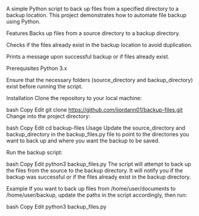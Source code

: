 A simple Python script to back up files from a specified directory to a backup location. This project demonstrates how to automate file backup using Python.

Features
Backs up files from a source directory to a backup directory.

Checks if the files already exist in the backup location to avoid duplication.

Prints a message upon successful backup or if files already exist.

Prerequisites
Python 3.x

Ensure that the necessary folders (source_directory and backup_directory) exist before running the script.

Installation
Clone the repository to your local machine:

bash
Copy
Edit
git clone https://github.com/jjordann01/backup-files.git
Change into the project directory:

bash
Copy
Edit
cd backup-files
Usage
Update the source_directory and backup_directory in the backup_files.py file to point to the directories you want to back up and where you want the backup to be saved.

Run the backup script:

bash
Copy
Edit
python3 backup_files.py
The script will attempt to back up the files from the source to the backup directory. It will notify you if the backup was successful or if the files already exist in the backup directory.

Example
If you want to back up files from /home/user/documents to /home/user/backup, update the paths in the script accordingly, then run:

bash
Copy
Edit
python3 backup_files.py
